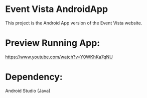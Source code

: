 # Event Vista AndroidApp

This project is the Android App version of the Event Vista website.

# Preview Running App: 
https://www.youtube.com/watch?v=Y0WKhKa7qNU

# Dependency:
Android Studio (Java) 

